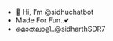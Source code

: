 - 👋 Hi, I’m @sidhuchatbot
- Made For Fun..💕
- മൊതലാളി..@sidharthSDR7





<!---
sidhuchatbot/sidhuchatbot is a ✨ special ✨ repository because its `README.md` (this file) appears on your GitHub profile.
You can click the Preview link to take a look at your changes.
--->
